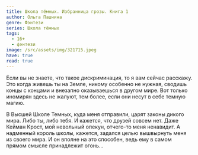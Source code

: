 ```yaml
---
title: Школа тёмных. Избранница грозы. Книга 1
author: Ольга Пашнина
genre: Фэнтези
series: Школа тёмных
tags:
  - 16+
  - фэнтези
image: /src/assets/img/321715.jpeg
have: true
read: true
---
```

Если вы не знаете, что такое дискриминация, то я вам сейчас расскажу. Это когда живешь ты на Земле, никому особенно не нужная, сводишь концы с концами и внезапно оказываешься в другом мире. Вот только иномирян здесь не жалуют, тем более, если они несут в себе темную магию.

В Высшей Школе Темных, куда меня отправили, царят законы дикого мира. Либо ты, либо тебя. И кажется, что друзей совсем нет. Даже Кейман Крост, мой невольный опекун, отчего-то меня ненавидит. А надменный король школы, кажется, задался целью вышвырнуть меня из своего мира. И он вполне на это способен, ведь ему в самом прямом смысле принадлежит огонь...
